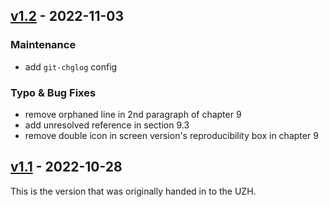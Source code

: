 <a name="v1.2"></a>
## [v1.2] - 2022-11-03

### Maintenance
- add `git-chglog` config

### Typo & Bug Fixes
- remove orphaned line in 2nd paragraph of chapter 9
- add unresolved reference in section 9.3
- remove double icon in screen version's reproducibility box in chapter 9


<a name="v1.1"></a>
## [v1.1] - 2022-10-28

This is the version that was originally handed in to the UZH.


[Unreleased]: https://github.com/rmnldwg/lyscripts/compare/v1.2...HEAD
[v1.2]: https://github.com/rmnldwg/lyscripts/compare/v1.1...v1.2
[v1.1]: https://github.com/rmnldwg/lyscripts/compare/v1.0...v1.1
